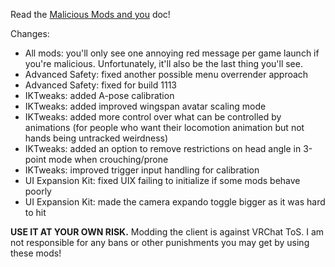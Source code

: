 Read the [Malicious Mods and you](https://github.com/knah/VRCMods/blob/master/Malicious-Mods.md) doc!

Changes:
 * All mods: you'll only see one annoying red message per game launch if you're malicious. Unfortunately, it'll also be the last thing you'll see.
 * Advanced Safety: fixed another possible menu overrender approach
 * Advanced Safety: fixed for build 1113
 * IKTweaks: added A-pose calibration
 * IKTweaks: added improved wingspan avatar scaling mode
 * IKTweaks: added more control over what can be controlled by animations (for people who want their locomotion animation but not hands being untracked weirdness)
 * IKTweaks: added an option to remove restrictions on head angle in 3-point mode when crouching/prone
 * IKTweaks: improved trigger input handling for calibration
 * UI Expansion Kit: fixed UIX failing to initialize if some mods behave poorly
 * UI Expansion Kit: made the camera expando toggle bigger as it was hard to hit


**USE IT AT YOUR OWN RISK.** Modding the client is against VRChat ToS. I am not responsible for any bans or other punishments you may get by using these mods!
